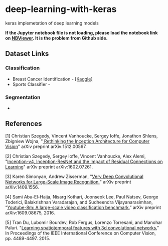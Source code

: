 # deep-learning-with-keras
keras implemetation of deep learning models

**If the Jupyter notebook file is not loading, please load the notebook link on [NBViewer](https://nbviewer.jupyter.org/). It is the problem from Github side.**

## Dataset Links

### Classification
* Breast Cancer Identification - [[Kaggle]](https://www.kaggle.com/paultimothymooney/breast-histopathology-images)
* Sports Classifier - 

### Segmentation
* 


## References
[1] Christian Szegedy, Vincent Vanhoucke, Sergey Ioffe, Jonathon Shlens, Zbigniew Wojna, "[
Rethinking the Inception Architecture for Computer Vision](https://arxiv.org/abs/1512.00567)" arXiv preprint arXiv:1512.00567.

[2] Christian Szegedy, Sergey Ioffe, Vincent Vanhoucke, Alex Alemi, "[Inception-v4, Inception-ResNet and the Impact of Residual Connections on Learning](https://arxiv.org/abs/1602.07261)" arXiv preprint arXiv:1602.07261.

[3] Karen Simonyan, Andrew Zisserman, "[Very Deep Convolutional Networks for Large-Scale Image Recognition
](https://arxiv.org/abs/1409.1556)" arXiv preprint arXiv:1409.1556.

[4] Sami Abu-El-Haija, Nisarg Kothari, Joonseok Lee, Paul Natsev, George Toderici, Balakrishnan Varadarajan, and Sudheendra Vijayanarasimhan, “[Youtube-8m: A large-scale video classification benchmark.](https://arxiv.org/abs/1609.08675)” arXiv preprint arXiv:1609.08675, 2016.

[5] Tran Du, Lubomir Bourdev, Rob Fergus, Lorenzo Torresani, and Manohar Paluri. "[Learning spatiotemporal features with 3d convolutional networks.](https://arxiv.org/abs/1412.0767)” In Proceedings of the IEEE International Conference on Computer Vision, pp. 4489-4497. 2015.


